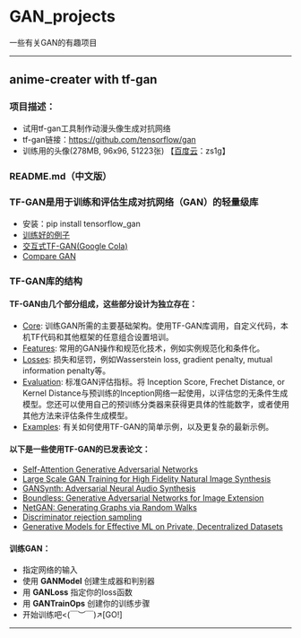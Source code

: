 # GAN_projects
一些有关GAN的有趣项目  

-------------------
## anime-creater with tf-gan  
### 项目描述：  
  * 试用tf-gan工具制作动漫头像生成对抗网络
  * tf-gan链接：https://github.com/tensorflow/gan
  * 训练用的头像(278MB, 96x96, 51223张) 【[百度云](https://pan.baidu.com/s/1lcmXRihOPh8F55l294T45w)：zs1g】
  
### README.md（中文版）  

### TF-GAN是用于训练和评估生成对抗网络（GAN）的轻量级库
  * 安装：pip install tensorflow_gan  
  * [训练好的例子](https://github.com/tensorflow/gan/tree/master/tensorflow_gan/examples/)  
  * [交互式TF-GAN(Google Cola)](https://github.com/tensorflow/gan/blob/master/tensorflow_gan/examples/colab_notebooks/tfgan_tutorial.ipynb)  
  * [Compare GAN](https://github.com/google/compare_gan)
### TF-GAN库的结构  
#### TF-GAN由几个部分组成，这些部分设计为独立存在：
  * [Core](https://github.com/tensorflow/gan/tree/master/tensorflow_gan/python/train.py): 训练GAN所需的主要基础架构。使用TF-GAN库调用，自定义代码，本机TF代码和其他框架的任意组合设置培训。  
  * [Features](https://github.com/tensorflow/gan/tree/master/tensorflow_gan/python/features/): 常用的GAN操作和规范化技术，例如实例规范化和条件化。  
  * [Losses](https://github.com/tensorflow/gan/tree/master/tensorflow_gan/python/losses/): 损失和惩罚，例如Wasserstein loss, gradient penalty, mutual information penalty等。  
  * [Evaluation](https://github.com/tensorflow/gan/tree/master/tensorflow_gan/python/eval/): 标准GAN评估指标。将 Inception Score, Frechet Distance, or Kernel Distance与预训练的Inception网络一起使用，以评估您的无条件生成模型。您还可以使用自己的预训练分类器来获得更具体的性能数字，或者使用其他方法来评估条件生成模型。
  * [Examples](https://github.com/tensorflow/gan/tree/master/tensorflow_gan/): 有关如何使用TF-GAN的简单示例，以及更复杂的最新示例。
#### 以下是一些使用TF-GAN的已发表论文：
  * [Self-Attention Generative Adversarial Networks](https://arxiv.org/abs/1805.08318)
  * [Large Scale GAN Training for High Fidelity Natural Image Synthesis](https://arxiv.org/abs/1809.11096)
  * [GANSynth: Adversarial Neural Audio Synthesis](https://arxiv.org/abs/1902.08710)
  * [Boundless: Generative Adversarial Networks for Image Extension](http://arxiv.org/abs/1908.07007)
  * [NetGAN: Generating Graphs via Random Walks](https://arxiv.org/abs/1803.00816)
  * [Discriminator rejection sampling](https://arxiv.org/abs/1810.06758)
  * [Generative Models for Effective ML on Private, Decentralized Datasets](https://arxiv.org/pdf/1911.06679.pdf)
#### 训练GAN：
  * 指定网络的输入
  * 使用 **GANModel** 创建生成器和判别器
  * 用 **GANLoss** 指定你的loss函数
  * 用 **GANTrainOps** 创建你的训练步骤
  * 开始训练吧<(￣︶￣)↗\[GO!]

---

